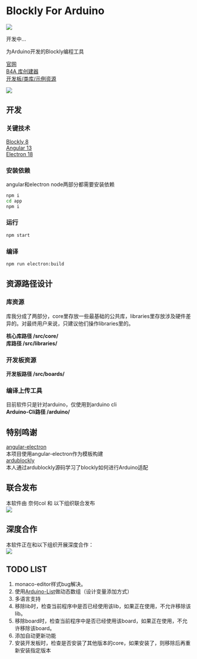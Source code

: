 # Blockly For Arduino  
![](https://github.com/coloz/b4a/blob/master/doc/img/icon.png?raw=true)

开发中...

为Arduino开发的Blockly编程工具

[官网](https://b4a.clz.me)  
[B4A 库创建器](https://github.com/coloz/b4a-creator)  
[开发板/类库/示例资源](https://github.com/coloz/b4a-cloud)  

![](https://github.com/coloz/b4a/blob/master/doc/img/pic1.jpg?raw=true)

## 开发  
### 关键技术  
[Blockly 8](https://developers.google.com/blockly)  
[Angular 13](https://angular.io/)  
[Electron 18](https://www.electronjs.org/)  

### 安装依赖  
angular和electron node两部分都需要安装依赖  
```sh
npm i
cd app  
npm i
```

### 运行
```sh
npm start
```

### 编译
```sh
npm run electron:build
```
 
## 资源路径设计  
### 库资源  
库我分成了两部分，core里存放一些最基础的公共库，libraries里存放涉及硬件差异的。对最终用户来说，只建议他们操作libraries里的。  

**核心库路径 /src/core/**  
**库路径 /src/libraries/**  

### 开发板资源  
**开发板路径 /src/boards/**  

### 编译上传工具  
目前软件只是针对arduino，仅使用到arduino cli  
**Arduino-Cli路径 /arduino/**  

## 特别鸣谢  
[angular-electron](https://github.com/maximegris/angular-electron)  
本项目使用angular-electron作为模板构建  
[ardublockly](https://github.com/carlosperate/ardublockly)  
本人通过ardublockly源码学习了blockly如何进行Arduino适配  

## 联合发布  
本软件由 奈何col 和 以下组织联合发布  
![](https://github.com/coloz/b4a/blob/master/doc/img/openjumper.png?raw=true)

## 深度合作  
本软件正在和以下组织开展深度合作：  
![](https://github.com/coloz/b4a/blob/master/doc/img/idealab.png?raw=true)

## TODO LIST  
1. monaco-editor样式bug解决。
2. 使用[Arduino-List](https://github.com/luisllamasbinaburo/Arduino-List)做动态数组（设计变量添加方式）  
3. 多语言支持  
4. 移除lib时，检查当前程序中是否已经使用该lib，如果正在使用，不允许移除该lib。  
5. 移除board时，检查当前程序中是否已经使用该board，如果正在使用，不允许移除该board。  
6. 添加自动更新功能  
7. 安装开发板时，检查是否安装了其他版本的core，如果安装了，则移除后再重新安装指定版本  